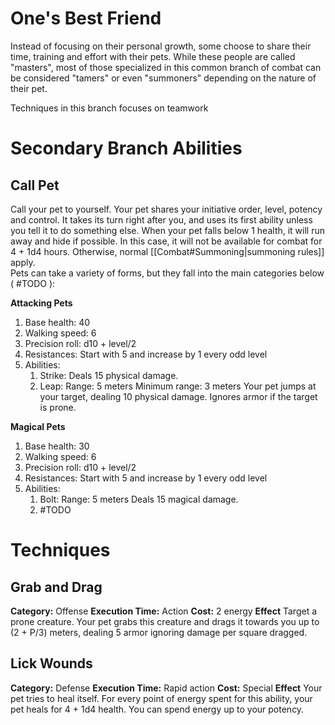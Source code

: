 # One's Best Friend
Instead of focusing on their personal growth, some choose to share their time, training and effort with their pets. While these people are called "masters", most of those specialized in this common branch of combat can be considered "tamers" or even "summoners" depending on the nature of their pet. 

Techniques in this branch focuses on teamwork

# Secondary Branch Abilities
## Call Pet
Call your pet to yourself. Your pet shares your initiative order, level, potency and control. It takes its turn right after you, and uses its first ability unless you tell it to do something else. When your pet falls below 1 health, it will run away and hide if possible. In this case, it will not be available for combat for 4 + 1d4 hours. Otherwise, normal [[Combat#Summoning|summoning rules]] apply.  
Pets can take a variety of forms, but they fall into the main categories below ( #TODO ):

**Attacking Pets**
1. Base health: 40
2. Walking speed: 6
3. Precision roll: d10 + level/2
4. Resistances: Start with 5 and increase by 1 every odd level
5. Abilities:
	1. Strike:
		Deals 15 physical damage.
	2. Leap: 
		Range: 5 meters
		Minimum range: 3 meters
		Your pet jumps at your target, dealing 10 physical damage.
		Ignores armor if the target is prone.

**Magical Pets**
1. Base health: 30
2. Walking speed: 6
3. Precision roll: d10 + level/2
4. Resistances: Start with 5 and increase by 1 every odd level
5. Abilities:
	1. Bolt:
		Range: 5 meters
		Deals 15 magical damage.
	2. #TODO 


# Techniques
## Grab and Drag
**Category:** Offense
**Execution Time:** Action
**Cost:** 2 energy
**Effect**
	Target a prone creature. Your pet grabs this creature and drags it towards you up to (2 + P/3) meters, dealing 5 armor ignoring damage per square dragged.

## Lick Wounds
**Category:** Defense
**Execution Time:** Rapid action
**Cost:** Special
**Effect**
	Your pet tries to heal itself. For every point of energy spent for this ability, your pet heals for 4 + 1d4 health. You can spend energy up to your potency.
